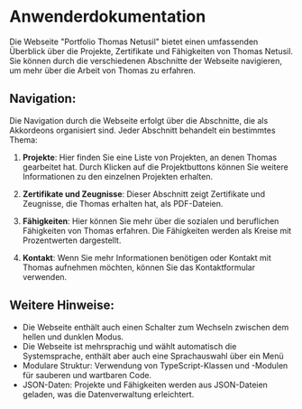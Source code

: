 # Anwenderdokumentation

Die Webseite "Portfolio Thomas Netusil" bietet einen umfassenden Überblick über die Projekte, Zertifikate und Fähigkeiten von Thomas Netusil. Sie können durch die verschiedenen Abschnitte der Webseite navigieren, um mehr über die Arbeit von Thomas zu erfahren.

## Navigation:

Die Navigation durch die Webseite erfolgt über die Abschnitte, die als Akkordeons organisiert sind. Jeder Abschnitt behandelt ein bestimmtes Thema:

1. **Projekte**: Hier finden Sie eine Liste von Projekten, an denen Thomas gearbeitet hat. Durch Klicken auf die Projektbuttons können Sie weitere Informationen zu den einzelnen Projekten erhalten.

2. **Zertifikate und Zeugnisse**: Dieser Abschnitt zeigt Zertifikate und Zeugnisse, die Thomas erhalten hat, als PDF-Dateien.

3. **Fähigkeiten**: Hier können Sie mehr über die sozialen und beruflichen Fähigkeiten von Thomas erfahren. Die Fähigkeiten werden als Kreise mit Prozentwerten dargestellt.

4. **Kontakt**: Wenn Sie mehr Informationen benötigen oder Kontakt mit Thomas aufnehmen möchten, können Sie das Kontaktformular verwenden.

## Weitere Hinweise:

- Die Webseite enthält auch einen Schalter zum Wechseln zwischen dem hellen und dunklen Modus.
- Die Webseite ist mehrsprachig und wählt automatisch die Systemsprache, enthält aber auch eine Sprachauswahl über ein Menü
- Modulare Struktur: Verwendung von TypeScript-Klassen und -Modulen für sauberen und wartbaren Code.
- JSON-Daten: Projekte und Fähigkeiten werden aus JSON-Dateien geladen, was die Datenverwaltung erleichtert.
